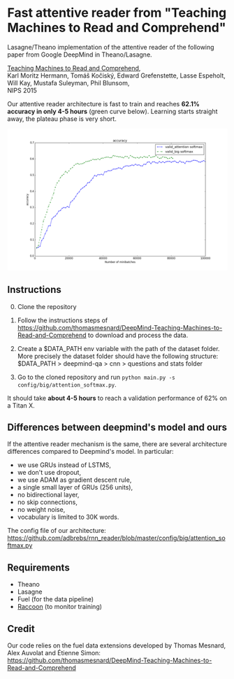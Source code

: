 # Fast attentive reader from "Teaching Machines to Read and Comprehend"
Lasagne/Theano implementation of the attentive reader of the following paper from Google DeepMind in Theano/Lasagne.

[Teaching Machines to Read and Comprehend](http://arxiv.org/abs/1506.03340),  
Karl Moritz Hermann, Tomáš Kočiský, Edward Grefenstette, Lasse Espeholt, Will Kay, Mustafa Suleyman, Phil Blunsom,  
NIPS 2015

Our attentive reader architecture is fast to train and reaches **62.1% accuracy in only 4-5 hours** (green curve below). Learning starts straight away, the plateau phase is very short.

![img](https://raw.githubusercontent.com/adbrebs/rnn_reader/master/training_profile.png "Raccoon demon")

## Instructions

0) Clone the repository 

1) Follow the instructions steps of https://github.com/thomasmesnard/DeepMind-Teaching-Machines-to-Read-and-Comprehend to download and process the data. 

2) Create a $DATA_PATH env variable with the path of the dataset folder. More precisely the dataset folder should have the following structure: 
$DATA_PATH > deepmind-qa > cnn > questions and stats folder 

3) Go to the cloned repository and run ``python main.py -s config/big/attention_softmax.py``.

It should take **about 4-5 hours** to reach a validation performance of 62% on a Titan X.

## Differences between deepmind's model and ours
If the attentive reader mechanism is the same, there are several architecture differences compared to Deepmind's model. 
In particular:

- we use GRUs instead of LSTMS,
- we don't use dropout,
- we use ADAM as gradient descent rule,
- a single small layer of GRUs (256 units),
- no bidirectional layer,
- no skip connections,
- no weight noise,
- vocabulary is limited to 30K words.

The config file of our architecture:
https://github.com/adbrebs/rnn_reader/blob/master/config/big/attention_softmax.py

## Requirements

- Theano
- Lasagne
- Fuel (for the data pipeline)
- [Raccoon](https://github.com/adbrebs/raccoon) (to monitor training)

## Credit

Our code relies on the fuel data extensions developed by Thomas Mesnard, Alex Auvolat and Étienne Simon: https://github.com/thomasmesnard/DeepMind-Teaching-Machines-to-Read-and-Comprehend

